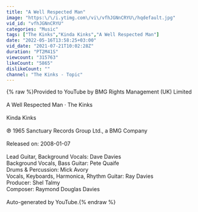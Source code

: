 ```yaml
---
title: "A Well Respected Man"
image: "https:\/\/i.ytimg.com\/vi\/vfhJGNnCRYU\/hqdefault.jpg"
vid_id: "vfhJGNnCRYU"
categories: "Music"
tags: ["The Kinks","Kinda Kinks","A Well Respected Man"]
date: "2022-05-16T13:58:25+03:00"
vid_date: "2021-07-21T10:02:28Z"
duration: "PT2M41S"
viewcount: "315763"
likeCount: "5865"
dislikeCount: ""
channel: "The Kinks - Topic"
---
```

{% raw %}Provided to YouTube by BMG Rights Management (UK) Limited<br /><br />A Well Respected Man · The Kinks<br /><br />Kinda Kinks<br /><br />℗ 1965 Sanctuary Records Group Ltd., a BMG Company<br /><br />Released on: 2008-01-07<br /><br />Lead  Guitar, Background  Vocals: Dave Davies<br />Background  Vocals, Bass  Guitar: Pete Quaife<br />Drums &amp;  Percussion: Mick Avory<br />Vocals, Keyboards, Harmonica, Rhythm  Guitar: Ray Davies<br />Producer: Shel Talmy<br />Composer: Raymond Douglas Davies<br /><br />Auto-generated by YouTube.{% endraw %}
